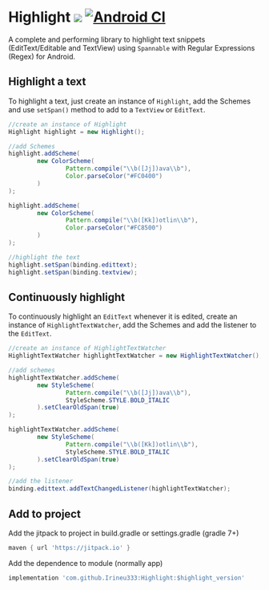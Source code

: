 # Highlight [![](https://jitpack.io/v/Irineu333/Highlight.svg)](https://jitpack.io/#Irineu333/Highlight) [![Android CI](https://github.com/Irineu333/Highlight/actions/workflows/android.yml/badge.svg)](https://github.com/Irineu333/Highlight/actions/workflows/android.yml)

A complete and performing library to highlight text snippets (EditText/Editable and TextView) using `Spannable` with Regular Expressions (Regex) for Android.

## Highlight a text
To highlight a text, just create an instance of `Highlight`, add the Schemes and use `setSpan()` method to add to a `TextView` or `EditText`.

``` java
//create an instance of Highlight
Highlight highlight = new Highlight();

//add Schemes
highlight.addScheme(
        new ColorScheme(
                Pattern.compile("\\b([Jj])ava\\b"),
                Color.parseColor("#FC0400")
        )
);

highlight.addScheme(
        new ColorScheme(
                Pattern.compile("\\b([Kk])otlin\\b"),
                Color.parseColor("#FC8500")
        )
);

//highlight the text
highlight.setSpan(binding.edittext);
highlight.setSpan(binding.textview);
```

## Continuously highlight
To continuously highlight an `EditText` whenever it is edited, create an instance of `HighlightTextWatcher`, add the Schemes and add the listener to the `EditText`.

``` java
//create an instance of HighlightTextWatcher
HighlightTextWatcher highlightTextWatcher = new HighlightTextWatcher();

//add schemes
highlightTextWatcher.addScheme(
        new StyleScheme(
                Pattern.compile("\\b([Jj])ava\\b"),
                StyleScheme.STYLE.BOLD_ITALIC
        ).setClearOldSpan(true)
);

highlightTextWatcher.addScheme(
        new StyleScheme(
                Pattern.compile("\\b([Kk])otlin\\b"),
                StyleScheme.STYLE.BOLD_ITALIC
        ).setClearOldSpan(true)
);

//add the listener
binding.edittext.addTextChangedListener(highlightTextWatcher);
```
## Add to project


Add the jitpack to project in build.gradle or settings.gradle (gradle 7+)
``` groovy
maven { url 'https://jitpack.io' }
```

Add the dependence to module (normally app)
``` groovy
implementation 'com.github.Irineu333:Highlight:$highlight_version'
```

